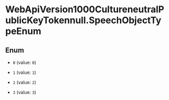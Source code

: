 # WebApiVersion1000CultureneutralPublicKeyTokennull.SpeechObjectTypeEnum

## Enum


* `0` (value: `0`)

* `1` (value: `1`)

* `2` (value: `2`)

* `3` (value: `3`)


